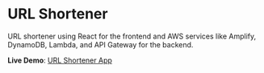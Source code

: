 # URL Shortener

URL shortener using React for the frontend and AWS services like Amplify, DynamoDB, Lambda, and API Gateway for the backend. 

**Live Demo**: [URL Shortener App](https://dev.dpqm1a3bzfehn.amplifyapp.com/)
